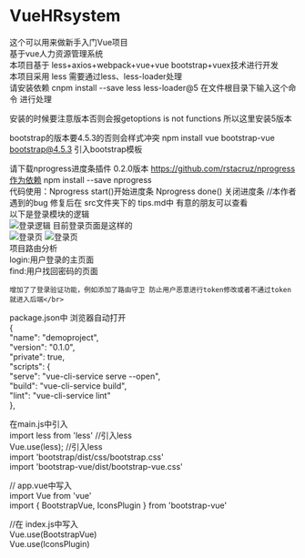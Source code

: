# VueHRsystem
这个可以用来做新手入门Vue项目  
基于vue人力资源管理系统  </br>
 本项目基于 less+axios+webpack+vue+vue bootstrap+vuex技术进行开发</br>
本项目采用 less 需要通过less、less-loader处理  </br>
请安装依赖 cnpm install --save less less-loader@5 在文件根目录下输入这个命令 进行处理  </br>

安装的时候要注意版本否则会报getoptions is not functions 所以这里安装5版本  </br>

bootstrap的版本要4.5.3的否则会样式冲突
npm install vue bootstrap-vue bootstrap@4.5.3  引入bootstrap模板  </br>

 请下载nprogress进度条插件 0.2.0版本 https://github.com/rstacruz/nprogress作为依赖
   npm install --save nprogress  
   代码使用：Nprogress start()开始进度条
            Nprogress done()  关闭进度条
    //本作者遇到的bug 修复后在 src文件夹下的 tips.md中 有意的朋友可以查看</br>
  以下是登录模块的逻辑</br>
  ![登录逻辑](https://github.com/Guiuiuier/VueHRsystem/blob/main/public/Introduce%20image/%E7%99%BB%E5%BD%95%E9%80%BB%E8%BE%91.png)
  目前登录页面是这样的</br>
  ![登录页](https://github.com/Guiuiuier/VueHRsystem/blob/main/public/Introduce%20image/5902d342247d8ffd3e0bbf7c1b380c9.png)
  ![登录页](https://github.com/Guiuiuier/VueHRsystem/blob/main/public/Introduce%20image/ff6928a06d706a1bb6263c3771a9c26.png)
  </br>
 项目路由分析  </br>
 login:用户登录的主页面  </br>
 find:用户找回密码的页面  </br>
    
    增加了了登录验证功能，例如添加了路由守卫 防止用户恶意进行token修改或者不通过token就进入后端</br>



 package.json中  浏览器自动打开  </br>
{  </br>
  "name": "demoproject",  </br>
  "version": "0.1.0",  </br>
  "private": true,  </br>
  "scripts": {  </br>
    "serve": "vue-cli-service serve  --open",  </br>
    "build": "vue-cli-service build",  </br>
    "lint": "vue-cli-service lint"  </br>
  },  </br>


在main.js中引入  </br>
  import less from 'less' //引入less  </br>
  Vue.use(less); //引入less  </br>
  import 'bootstrap/dist/css/bootstrap.css'  </br>
import 'bootstrap-vue/dist/bootstrap-vue.css'  </br>
  
// app.vue中写入  </br>
import Vue from 'vue'  </br>
import { BootstrapVue, IconsPlugin } from 'bootstrap-vue'  </br>

//在 index.js中写入  </br>
Vue.use(BootstrapVue)  </br>
Vue.use(IconsPlugin)  </br>
  </br>
